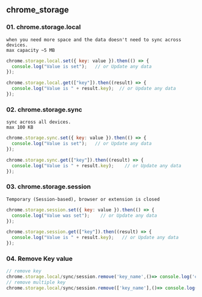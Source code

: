 ## chrome_storage


### 01. chrome.storage.local
```
when you need more space and the data doesn't need to sync across devices.
max capacity ~5 MB
```
```js
chrome.storage.local.set({ key: value }).then(() => {
  console.log("Value is set");   // or Update any data
});

chrome.storage.local.get(["key"]).then((result) => {
  console.log("Value is " + result.key);  // or Update any data
});
```
### 02. chrome.storage.sync
```
sync across all devices.
max 100 KB
```
```js
chrome.storage.sync.set({ key: value }).then(() => {
  console.log("Value is set");   // or Update any data
});

chrome.storage.sync.get(["key"]).then((result) => {
  console.log("Value is " + result.key);    // or Update any data
});
```
### 03. chrome.storage.session
```
Temporary (Session-based), browser or extension is closed
```
```js
chrome.storage.session.set({ key: value }).then(() => {
  console.log("Value was set");    // or Update any data
});

chrome.storage.session.get(["key"]).then((result) => {
  console.log("Value is " + result.key);   // or Update any data
});
```
### 04. Remove Key value
```js
// remove key
chrome.storage.local/sync/session.remove('key_name',()=> console.log('clear key_name'))
// remove multiple key
chrome.storage.local/sync/session.remove(['key_name'],()=> console.log('clear key_name'))
```
